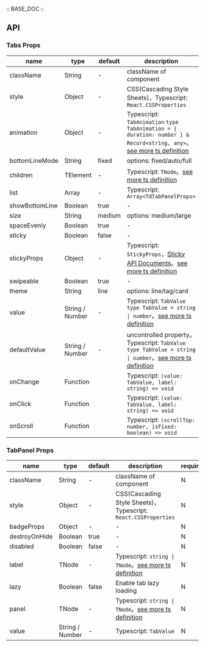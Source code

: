 :: BASE_DOC ::

## API


### Tabs Props

name | type | default | description | required
-- | -- | -- | -- | --
className | String | - | className of component | N
style | Object | - | CSS(Cascading Style Sheets)，Typescript: `React.CSSProperties` | N
animation | Object | - | Typescript: `TabAnimation` `type TabAnimation = { duration: number } & Record<string, any>`。[see more ts definition](https://github.com/Tencent/tdesign-mobile-react/tree/develop/src/tabs/type.ts) | N
bottomLineMode | String | fixed | options: fixed/auto/full | N
children | TElement | - | Typescript: `TNode`。[see more ts definition](https://github.com/Tencent/tdesign-mobile-react/blob/develop/src/common.ts) | N
list | Array | - | Typescript: `Array<TdTabPanelProps>` | N
showBottomLine | Boolean | true | \- | N
size | String | medium | options: medium/large | N
spaceEvenly | Boolean | true | \- | N
sticky | Boolean | false | \- | N
stickyProps | Object | - | Typescript: `StickyProps`，[Sticky API Documents](./sticky?tab=api)。[see more ts definition](https://github.com/Tencent/tdesign-mobile-react/tree/develop/src/tabs/type.ts) | N
swipeable | Boolean | true | \- | N
theme | String | line | options: line/tag/card | N
value | String / Number | - | Typescript: `TabValue` `type TabValue = string \| number`。[see more ts definition](https://github.com/Tencent/tdesign-mobile-react/tree/develop/src/tabs/type.ts) | N
defaultValue | String / Number | - | uncontrolled property。Typescript: `TabValue` `type TabValue = string \| number`。[see more ts definition](https://github.com/Tencent/tdesign-mobile-react/tree/develop/src/tabs/type.ts) | N
onChange | Function |  | Typescript: `(value: TabValue, label: string) => void`<br/> | N
onClick | Function |  | Typescript: `(value: TabValue, label: string) => void`<br/> | N
onScroll | Function |  | Typescript: `(scrollTop: number, isFixed: boolean) => void`<br/> | N


### TabPanel Props

name | type | default | description | required
-- | -- | -- | -- | --
className | String | - | className of component | N
style | Object | - | CSS(Cascading Style Sheets)，Typescript: `React.CSSProperties` | N
badgeProps | Object | - | \- | N
destroyOnHide | Boolean | true | \- | N
disabled | Boolean | false | \- | N
label | TNode | - | Typescript: `string \| TNode`。[see more ts definition](https://github.com/Tencent/tdesign-mobile-react/blob/develop/src/common.ts) | N
lazy | Boolean | false | Enable tab lazy loading | N
panel | TNode | - | Typescript: `string \| TNode`。[see more ts definition](https://github.com/Tencent/tdesign-mobile-react/blob/develop/src/common.ts) | N
value | String / Number | - | Typescript: `TabValue` | N

